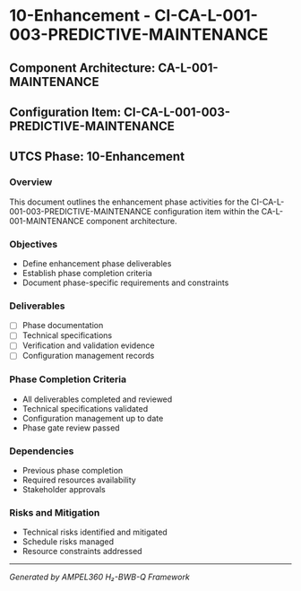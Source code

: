 # 10-Enhancement - CI-CA-L-001-003-PREDICTIVE-MAINTENANCE

## Component Architecture: CA-L-001-MAINTENANCE
## Configuration Item: CI-CA-L-001-003-PREDICTIVE-MAINTENANCE
## UTCS Phase: 10-Enhancement

### Overview
This document outlines the enhancement phase activities for the CI-CA-L-001-003-PREDICTIVE-MAINTENANCE configuration item within the CA-L-001-MAINTENANCE component architecture.

### Objectives
- Define enhancement phase deliverables
- Establish phase completion criteria
- Document phase-specific requirements and constraints

### Deliverables
- [ ] Phase documentation
- [ ] Technical specifications
- [ ] Verification and validation evidence
- [ ] Configuration management records

### Phase Completion Criteria
- All deliverables completed and reviewed
- Technical specifications validated
- Configuration management up to date
- Phase gate review passed

### Dependencies
- Previous phase completion
- Required resources availability
- Stakeholder approvals

### Risks and Mitigation
- Technical risks identified and mitigated
- Schedule risks managed
- Resource constraints addressed

---
*Generated by AMPEL360 H₂-BWB-Q Framework*

